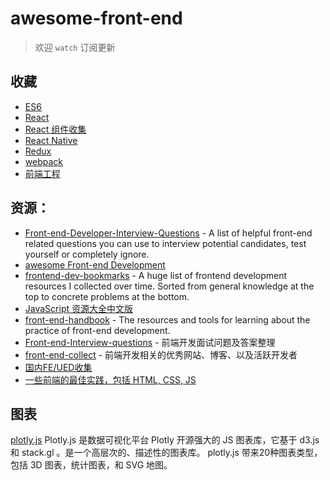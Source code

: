 # awesome-front-end

> 欢迎 `watch` 订阅更新

## 收藏

* [ES6](https://github.com/luqin/awesome-front-end/issues/24)
* [React](https://github.com/luqin/awesome-front-end/issues/19)
* [React 组件收集](https://github.com/luqin/awesome-front-end/issues/42)
* [React Native](https://github.com/luqin/awesome-front-end/issues/20)
* [Redux](https://github.com/luqin/awesome-front-end/issues/29)
* [webpack](https://github.com/luqin/awesome-front-end/issues/46)
* [前端工程](https://github.com/luqin/awesome-front-end/issues/45)

## 资源：

* [Front-end-Developer-Interview-Questions](https://github.com/h5bp/Front-end-Developer-Interview-Questions) - A list of helpful front-end related questions you can use to interview potential candidates, test yourself or completely ignore.
* [awesome Front-end Development](https://github.com/sindresorhus/awesome#front-end-development)
* [frontend-dev-bookmarks](https://github.com/dypsilon/frontend-dev-bookmarks) - A huge list of frontend development resources I collected over time. Sorted from general knowledge at the top to concrete problems at the bottom.
* [JavaScript 资源大全中文版](https://github.com/jobbole/awesome-javascript-cn)
* [front-end-handbook](https://github.com/FrontendMasters/front-end-handbook) - The resources and tools for learning about the practice of front-end development.
* [Front-end-Interview-questions](https://github.com/hawx1993/Front-end-Interview-questions) - 前端开发面试问题及答案整理
* [front-end-collect](https://github.com/foru17/front-end-collect) - 前端开发相关的优秀网站、博客、以及活跃开发者
* [国内FE/UED收集](https://github.com/luqin/awesome-front-end/issues/27)
* [一些前端的最佳实践，包括 HTML, CSS, JS](https://github.com/dyygtfx/front-end-best-practices)

## 图表

[plotly.js](https://github.com/plotly/plotly.js) Plotly.js 是数据可视化平台 Plotly 开源强大的 JS 图表库，它基于 d3.js 和 stack.gl 。是一个高层次的、描述性的图表库。 plotly.js 带来20种图表类型，包括 3D 图表，统计图表，和 SVG 地图。

